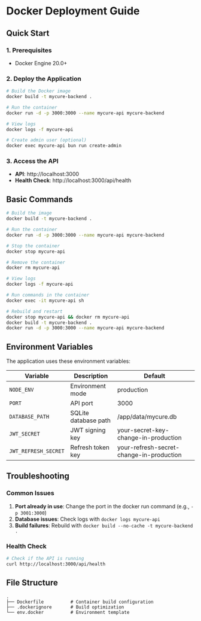 # Docker Deployment Guide

## Quick Start

### 1. Prerequisites
- Docker Engine 20.0+

### 2. Deploy the Application

```bash
# Build the Docker image
docker build -t mycure-backend .

# Run the container
docker run -d -p 3000:3000 --name mycure-api mycure-backend

# View logs
docker logs -f mycure-api

# Create admin user (optional)
docker exec mycure-api bun run create-admin
```

### 3. Access the API

- **API**: http://localhost:3000
- **Health Check**: http://localhost:3000/api/health

## Basic Commands

```bash
# Build the image
docker build -t mycure-backend .

# Run the container
docker run -d -p 3000:3000 --name mycure-api mycure-backend

# Stop the container
docker stop mycure-api

# Remove the container
docker rm mycure-api

# View logs
docker logs -f mycure-api

# Run commands in the container
docker exec -it mycure-api sh

# Rebuild and restart
docker stop mycure-api && docker rm mycure-api
docker build -t mycure-backend .
docker run -d -p 3000:3000 --name mycure-api mycure-backend
```

## Environment Variables

The application uses these environment variables:

| Variable | Description | Default |
|----------|-------------|---------|
| `NODE_ENV` | Environment mode | production |
| `PORT` | API port | 3000 |
| `DATABASE_PATH` | SQLite database path | /app/data/mycure.db |
| `JWT_SECRET` | JWT signing key | your-secret-key-change-in-production |
| `JWT_REFRESH_SECRET` | Refresh token key | your-refresh-secret-change-in-production |

## Troubleshooting

### Common Issues

1. **Port already in use**: Change the port in the docker run command (e.g., `-p 3001:3000`)
2. **Database issues**: Check logs with `docker logs mycure-api`
3. **Build failures**: Rebuild with `docker build --no-cache -t mycure-backend .`

### Health Check

```bash
# Check if the API is running
curl http://localhost:3000/api/health
```

## File Structure

```
.
├── Dockerfile          # Container build configuration
├── .dockerignore       # Build optimization
└── env.docker          # Environment template
```
